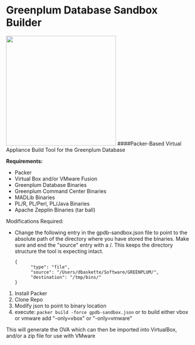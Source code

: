 
	 
	
# Greenplum Database Sandbox Builder
<img src="https://raw.githubusercontent.com/dbbaskette/gpdb-sandbox/gh-pages/images/Sandman_(William_Baker).JPG?token=ACbVkUI1WnnUpyJAOIAZbDH4AHJsBj63ks5WM91-wA%3D%3D" width="300">   
####Packer-Based Virtual Appliance Build Tool for the Greenplum Database

**Requirements:**  

* Packer  
* Virtual Box and/or VMware Fusion  
* Greenplum Database Binaries  
* Greenplum Command Center Binaries  
* MADLib Binaries  
* PL/R, PL/Perl, PL/Java Binaries  
* Apache Zepplin Binaries (tar ball)  

Modifications Required:  
			
  * Change the following entry in the gpdb-sandbox.json file to point to the 
  	 absolute path of the directory where you have stored the binaries.  Make
  	 sure and end the "source"	entry with a /.   This keeps the directory
  	 structure the tool is expecting intact.	 

        {
              "type": "file",   
              "source": "/Users/dbaskette/Software/GREENPLUM/",   
              "destination": "/tmp/bins/"  
        }
        

 
1. Install Packer  
2. Clone Repo  
3. Modify json to point to binary location  
4. execute: `packer build -force gpdb-sandbox.json`  or to build either vbox or vmware add "-only=vbox" or "-only=vmware"

This will generate the OVA which can then be imported into VirtualBox, and/or a zip file for use with VMware

